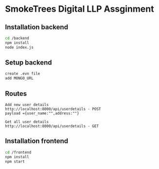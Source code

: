 # SmokeTrees Digital LLP Assginment


## Installation backend


```bash
cd /backend
npm install 
node index.js
```

## Setup backend


```bash
create .evn file
add MONGO_URL 
```

## Routes

```
Add new user details
http://localhost:8000/api/userdetails - POST
payload ={user_name:"",address:""}

Get all user details
http://localhost:8000/api/userdetails - GET

```

## Installation frontend


```bash
cd /frontend
npm install 
npm start
```

